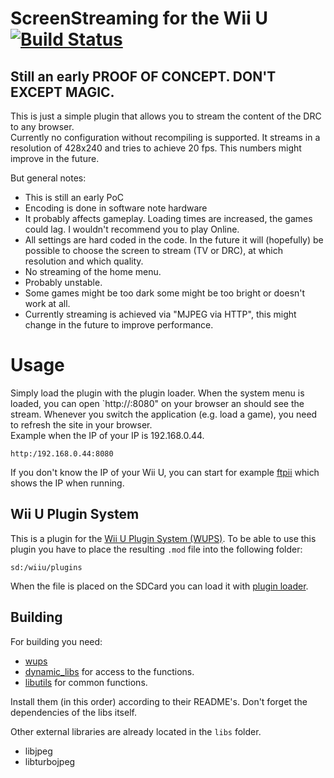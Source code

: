 # ScreenStreaming for the Wii U [![Build Status](https://api.travis-ci.org/Maschell/StreamingPluginWiiU.svg?branch=master)](https://travis-ci.org/Maschell/StreamingPluginWiiU)

## Still an early PROOF OF CONCEPT. DON'T EXCEPT MAGIC.

This is just a simple plugin that allows you to stream the content of the DRC to any browser.  
Currently no configuration without recompiling is supported. It streams in a resolution of 428x240 and tries to achieve 20 fps. This numbers might improve in the future.

But general notes:
- This is still an early PoC
- Encoding is done in software note hardware
- It probably affects gameplay. Loading times are increased, the games could lag. I wouldn't recommend you to play Online.
- All settings are hard coded in the code. In the future it will (hopefully) be possible to choose the screen to stream (TV or DRC), at which resolution and which quality.
- No streaming of the home menu.
- Probably unstable.
- Some games might be too dark some might be too bright or doesn't work at all.
- Currently streaming is achieved via "MJPEG via HTTP", this might change in the future to improve performance.

# Usage
Simply load the plugin with the plugin loader. When the system menu is loaded, you can open `http://<ip of your ip>:8080" on your browser an should see the stream. Whenever you switch the application (e.g. load a game), you need to refresh the site in your browser.  
Example when the IP of your IP is 192.168.0.44.
```
http:/192.168.0.44:8080
```
If you don't know the IP of your Wii U, you can start for example [ftpii](https://github.com/dimok789/ftpiiu) which shows the IP when running.

## Wii U Plugin System
This is a plugin for the [Wii U Plugin System (WUPS)](https://github.com/Maschell/WiiUPluginSystem/). To be able to use this plugin you have to place the resulting `.mod` file into the following folder:

```
sd:/wiiu/plugins
```
When the file is placed on the SDCard you can load it with [plugin loader](https://github.com/Maschell/WiiUPluginSystem/).

## Building

For building you need: 
- [wups](https://github.com/Maschell/WiiUPluginSystem)
- [dynamic_libs](https://github.com/Maschell/dynamic_libs/tree/lib) for access to the functions.
- [libutils](https://github.com/Maschell/libutils) for common functions.

Install them (in this order) according to their README's. Don't forget the dependencies of the libs itself.

Other external libraries are already located in the `libs` folder.

- libjpeg
- libturbojpeg